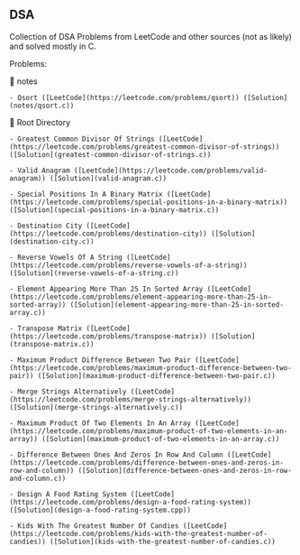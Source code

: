 ## DSA

Collection of DSA Problems from LeetCode and other sources (not as likely) and solved mostly in C.

Problems:

📁 notes

    - Qsort ([LeetCode](https://leetcode.com/problems/qsort)) ([Solution](notes/qsort.c))

📁 Root Directory

    - Greatest Common Divisor Of Strings ([LeetCode](https://leetcode.com/problems/greatest-common-divisor-of-strings)) ([Solution](greatest-common-divisor-of-strings.c))

    - Valid Anagram ([LeetCode](https://leetcode.com/problems/valid-anagram)) ([Solution](valid-anagram.c))

    - Special Positions In A Binary Matrix ([LeetCode](https://leetcode.com/problems/special-positions-in-a-binary-matrix)) ([Solution](special-positions-in-a-binary-matrix.c))

    - Destination City ([LeetCode](https://leetcode.com/problems/destination-city)) ([Solution](destination-city.c))

    - Reverse Vowels Of A String ([LeetCode](https://leetcode.com/problems/reverse-vowels-of-a-string)) ([Solution](reverse-vowels-of-a-string.c))

    - Element Appearing More Than 25 In Sorted Array ([LeetCode](https://leetcode.com/problems/element-appearing-more-than-25-in-sorted-array)) ([Solution](element-appearing-more-than-25-in-sorted-array.c))

    - Transpose Matrix ([LeetCode](https://leetcode.com/problems/transpose-matrix)) ([Solution](transpose-matrix.c))

    - Maximum Product Difference Between Two Pair ([LeetCode](https://leetcode.com/problems/maximum-product-difference-between-two-pair)) ([Solution](maximum-product-difference-between-two-pair.c))

    - Merge Strings Alternatively ([LeetCode](https://leetcode.com/problems/merge-strings-alternatively)) ([Solution](merge-strings-alternatively.c))

    - Maximum Product Of Two Elements In An Array ([LeetCode](https://leetcode.com/problems/maximum-product-of-two-elements-in-an-array)) ([Solution](maximum-product-of-two-elements-in-an-array.c))

    - Difference Between Ones And Zeros In Row And Column ([LeetCode](https://leetcode.com/problems/difference-between-ones-and-zeros-in-row-and-column)) ([Solution](difference-between-ones-and-zeros-in-row-and-column.c))

    - Design A Food Rating System ([LeetCode](https://leetcode.com/problems/design-a-food-rating-system)) ([Solution](design-a-food-rating-system.cpp))

    - Kids With The Greatest Number Of Candies ([LeetCode](https://leetcode.com/problems/kids-with-the-greatest-number-of-candies)) ([Solution](kids-with-the-greatest-number-of-candies.c))

